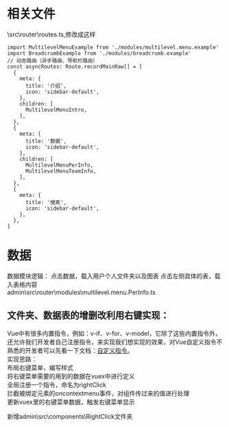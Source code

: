 # 相关文件
\src\router\routes.ts,修改成这样
```
import MultilevelMenuExample from './modules/multilevel.menu.example'
import BreadcrumbExample from './modules/breadcrumb.example'
// 动态路由（异步路由、导航栏路由）
const asyncRoutes: Route.recordMainRaw[] = [
  {
    meta: {
      title: '介绍',
      icon: 'sidebar-default',
    },
    children: [
      MultilevelMenuIntro,
    ],
  },
  {
    meta: {
      title: '数据',
      icon: 'sidebar-default',
    },
    children: [
      MultilevelMenuPerInfo,
      MultilevelMenuTeamInfo,
    ],
  },
  {
    meta: {
      title: '搜索',
      icon: 'sidebar-default',
    },
  },
]
```
# 数据
数据模块逻辑：
点击数据，载入用户个人文件夹以及图表
点击左侧具体的表，载入表格内容  
admin\src\router\modules\multilevel.menu.PerInfo.ts
## 文件夹、数据表的增删改利用右键实现：
Vue中有很多内置指令，例如：v-if、v-for、v-model，它除了这些内置指令外，还允许我们开发者自己注册指令，来实现我们想实现的效果，对Vue自定义指令不熟悉的开发者可以先看一下文档：[自定义指令](https://cn.vuejs.org/guide/reusability/custom-directives.html#introduction)。  
实现思路：  
布局右键菜单，编写样式  
将右键菜单需要的用到的数据在vuex中进行定义  
全局注册一个指令，命名为rightClick  
拦截被绑定元素的oncontextmenu事件，对组件传过来的值进行处理  
更新vuex里的右键菜单数据，触发右键菜单显示  

新增admin\src\components\RightClick文件夹

